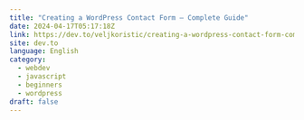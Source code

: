 ```yaml
---
title: "Creating a WordPress Contact Form – Complete Guide"
date: 2024-04-17T05:17:18Z
link: https://dev.to/veljkoristic/creating-a-wordpress-contact-form-complete-guide-1d1j?utm_medium=RSS&utm_source=news.12bit.vn
site: dev.to
language: English
category:
  - webdev
  - javascript
  - beginners
  - wordpress
draft: false
---
```

